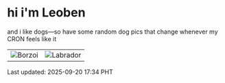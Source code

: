 # hi i'm Leoben

and i like dogs—so have some random dog pics that change whenever my CRON feels like it

|  |  |
|--------|----------|
| ![Borzoi](https://random-dog-vercel.vercel.app/api/random-borzoi?v=1758360870) | ![Labrador](https://random-dog-vercel.vercel.app/api/random-labrador?v=1758360870) |

Last updated: 2025-09-20 17:34 PHT

